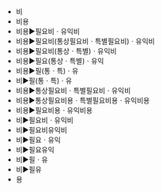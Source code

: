 - 비
- 비용
- 비용▶️필요비ㆍ유익비
- 비용▶️필요비(통상필요비ㆍ특별필요비)ㆍ유익비
- 비용▶️필요비(통상ㆍ특별)ㆍ유익비
- 비용▶️필요(통상ㆍ특별)ㆍ유익
- 비용▶️필(통ㆍ특)ㆍ유
- 비▶️필(통ㆍ특)ㆍ유
- 비용▶️통상필요비ㆍ특별필요비ㆍ유익비
- 비용▶️통상필요비용ㆍ특별필요비용ㆍ유익비용
- 비용▶️필요비용ㆍ유익비용
- 비▶️필요비ㆍ유익비
- 비▶️필요비유익비
- 비▶️필요ㆍ유익
- 비▶️필요유익
- 비▶️필ㆍ유
- 비▶️필유
- 용
